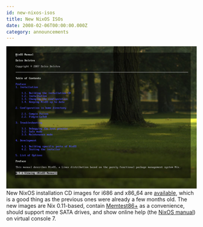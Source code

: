 ```yaml
---
id: new-nixos-isos
title: New NixOS ISOs
date: 2008-02-06T00:00:00.000Z
category: announcements
---
```

 [![NixOS installer online help](../../../assets/image/screenshots/nixos-installer-help.png)](../../../assets/image/screenshots/nixos-installer-help.png) New NixOS installation CD images for i686 and x86\_64 are [available](https://web.archive.org/web/20200423231710/https://releases.nixos.org/nixos-0.1pre10083/), which is a good thing as the previous ones were already a few months old. The new images are Nix 0.11-based, contain [Memtest86+](http://www.memtest.org/) as a convenience, should support more SATA drives, and show online help (the [NixOS manual](/manual/nixos/unstable/)) on virtual console 7.
